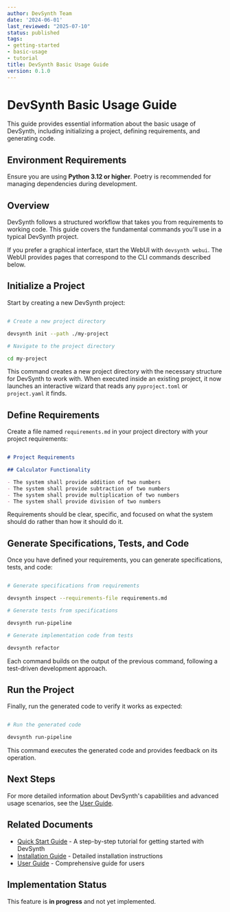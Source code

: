 ```yaml
---
author: DevSynth Team
date: '2024-06-01'
last_reviewed: "2025-07-10"
status: published
tags:
- getting-started
- basic-usage
- tutorial
title: DevSynth Basic Usage Guide
version: 0.1.0
---
```


# DevSynth Basic Usage Guide

This guide provides essential information about the basic usage of DevSynth, including initializing a project, defining requirements, and generating code.

## Environment Requirements

Ensure you are using **Python 3.12 or higher**. Poetry is recommended for managing dependencies during development.

## Overview

DevSynth follows a structured workflow that takes you from requirements to working code. This guide covers the fundamental commands you'll use in a typical DevSynth project.

If you prefer a graphical interface, start the WebUI with `devsynth webui`. The WebUI provides pages that correspond to the CLI commands described below.

## Initialize a Project

Start by creating a new DevSynth project:

```bash

# Create a new project directory

devsynth init --path ./my-project

# Navigate to the project directory

cd my-project
```

This command creates a new project directory with the necessary structure for DevSynth to work with. When executed inside an existing project, it now launches an interactive wizard that reads any `pyproject.toml` or `project.yaml` it finds.

## Define Requirements

Create a file named `requirements.md` in your project directory with your project requirements:

```markdown

# Project Requirements

## Calculator Functionality

- The system shall provide addition of two numbers
- The system shall provide subtraction of two numbers
- The system shall provide multiplication of two numbers
- The system shall provide division of two numbers
```

Requirements should be clear, specific, and focused on what the system should do rather than how it should do it.

## Generate Specifications, Tests, and Code

Once you have defined your requirements, you can generate specifications, tests, and code:

```bash

# Generate specifications from requirements

devsynth inspect --requirements-file requirements.md

# Generate tests from specifications

devsynth run-pipeline

# Generate implementation code from tests

devsynth refactor
```

Each command builds on the output of the previous command, following a test-driven development approach.

## Run the Project

Finally, run the generated code to verify it works as expected:

```bash

# Run the generated code

devsynth run-pipeline
```

This command executes the generated code and provides feedback on its operation.

## Next Steps

For more detailed information about DevSynth's capabilities and advanced usage scenarios, see the [User Guide](../user_guides/user_guide.md).

## Related Documents

- [Quick Start Guide](quick_start_guide.md) - A step-by-step tutorial for getting started with DevSynth
- [Installation Guide](installation.md) - Detailed installation instructions
- [User Guide](../user_guides/user_guide.md) - Comprehensive guide for users
## Implementation Status

This feature is **in progress** and not yet implemented.
